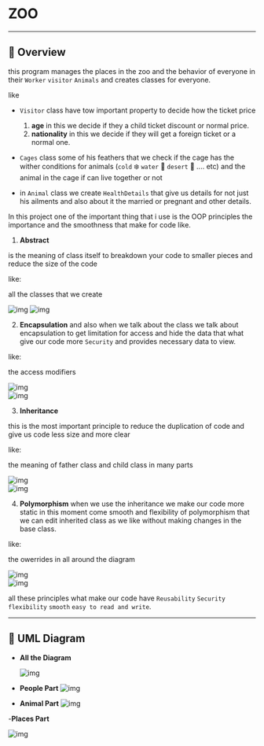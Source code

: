 # ZOO 
----

## :mag_right: **Overview**

this program manages the places in the zoo and the behavior of everyone in their `Worker` `visitor` `Animals` and creates classes for everyone.

like
- `Visitor` class have tow important property to decide how the ticket price
  1. **age**  in this we decide if they a child ticket discount or normal price.
  2. **nationality** in this we decide if they will get a foreign ticket or a normal one.
  
- `Cages` class some of his feathers that we check if the cage has the wither conditions for animals (`cold` :snowflake: `water` :ocean: `desert` :dromedary_camel: .... etc) and the animal in the cage if can live together or not

- in `Animal` class we create `HealthDetails` that give us details for not just his ailments and also about it the married or pregnant and other details.


In this project one of the important thing that i use is the OOP principles the importance and the smoothness that make for code like.

 
1. **Abstract**

is the meaning of class itself to breakdown your code to smaller pieces and reduce the size of the code 

  like: 

all the classes that we create 

![img](./image/UML_oop_Abs1.PNG)
![img](./image/UML_oop_Abs2.PNG)

2. **Encapsulation**
and also when we talk about the class we talk about encapsulation to get limitation for access and hide the data that what give our code more `Security` and provides necessary data to view.

  like:  

the access modifiers



![img](./image/UML_oop_enca1.PNG)  
![img](./image/UML_oop_enca2.PNG)  

3. **Inheritance** 

this is the most important principle to reduce the duplication of code and give us code less size and more clear 

  like: 

the meaning of father class and child class in many parts


![img](./image/UML_oop_inher1.PNG)  
![img](./image/UML_oop_inher2.PNG)  


4. **Polymorphism**
when we use the inheritance we make our code more static in this moment come smooth and flexibility of polymorphism that we can edit inherited class as we like without making changes in the base class.


  like:  

the owerrides in all around the diagram


![img](./image/UML_oop_poly1.PNG)  
![img](./image/UML_oop_poly2.PNG)  



all these principles what make our code have `Reusability` `Security` `flexibility` `smooth` `easy to read and write`.


----
## :movie_camera: UML Diagram


- **All the Diagram**

  ![img](./image/ZOO_UMl.PNG)  

- **People Part**
  ![img](./image/uml_people.PNG)  

- **Animal Part**
  ![img](./image/ZOO_Animal.PNG)  


-**Places Part**

  ![img](./image/Zoo_Places.PNG)  



